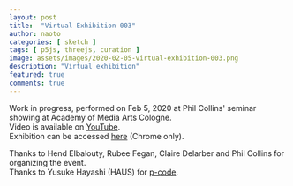 ```yaml
---
layout: post
title:  "Virtual Exhibition 003"
author: naoto
categories: [ sketch ]
tags: [ p5js, threejs, curation ]
image: assets/images/2020-02-05-virtual-exhibition-003.png
description: "Virtual exhibition"
featured: true
comments: true
---
```


Work in progress, performed on Feb 5, 2020 at Phil Collins' seminar showing at Academy of Media Arts Cologne.  
Video is available on [YouTube](https://www.youtube.com/playlist?list=PLVIdoREykT8LRZ-mj4Zk__MqTHVjrgzMz).  
Exhibition can be accessed [here](https://naotohieda.com/ve/003) (Chrome only).

Thanks to Hend Elbalouty, Rubee Fegan, Claire Delarber and Phil Collins for organizing the event.  
Thanks to Yusuke Hayashi (HAUS) for [p-code](https://github.com/p-code-magazine/p-code).
